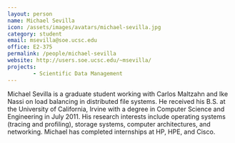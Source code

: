 ```yaml
---
layout: person
name: Michael Sevilla
icon: /assets/images/avatars/michael-sevilla.jpg
category: student
email: msevilla@soe.ucsc.edu
office: E2-375
permalink: /people/michael-sevilla
website: http://users.soe.ucsc.edu/~msevilla/
projects:
        - Scientific Data Management
---
```


Michael Sevilla is a graduate student working with Carlos Maltzahn and Ike Nassi on
load balancing in distributed file systems. He received his B.S. at the University
of California, Irvine with a degree in Computer Science and Engineering in
July 2011. His research interests include operating systems (tracing and
profiling), storage systems, computer architectures, and networking. Michael has
completed internships at HP, HPE, and Cisco.
